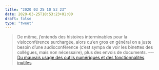 ```yaml
---
title: "2020 03 25 10 53 23"
date: 2020-03-25T10:53:23+01:00
draft: false
type: "tweet"
---
```

> De même, j’entends des histoires interminables pour la visioconférence surchargée, alors qu’en gros en général on a juste besoin d’une audioconférence (c’est sympa de voir les binettes des collègues, mais non nécessaire), plus des envois de documents. --- [Du mauvais usage des outils numériques et des fonctionnalités inutiles](http://david.monniaux.free.fr/dotclear/index.php/post/2020/03/21/Du-mauvais-usage-des-outils-num%C3%A9riques-et-des-fonctionnalit%C3%A9s-inutiles)
